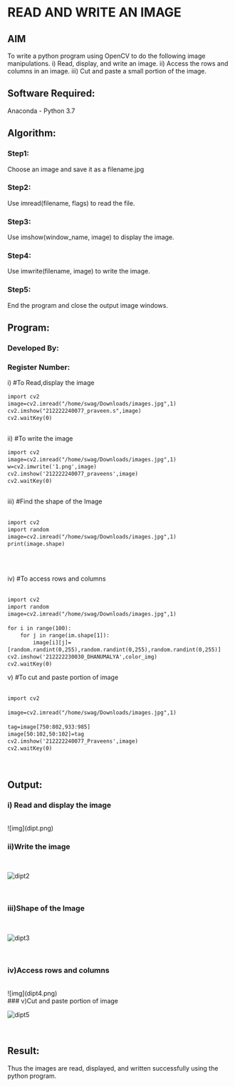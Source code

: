 # READ AND WRITE AN IMAGE
## AIM
To write a python program using OpenCV to do the following image manipulations.
i) Read, display, and write an image.
ii) Access the rows and columns in an image.
iii) Cut and paste a small portion of the image.

## Software Required:
Anaconda - Python 3.7
## Algorithm:
### Step1:
Choose an image and save it as a filename.jpg
### Step2:
Use imread(filename, flags) to read the file.
### Step3:
Use imshow(window_name, image) to display the image.
### Step4:
Use imwrite(filename, image) to write the image.
### Step5:
End the program and close the output image windows.
## Program:
### Developed By:
### Register Number: 
i) #To Read,display the image
```
import cv2
image=cv2.imread("/home/swag/Downloads/images.jpg",1)
cv2.imshow("212222240077_praveen.s",image)
cv2.waitKey(0)


```
ii) #To write the image
```
import cv2
image=cv2.imread("/home/swag/Downloads/images.jpg",1)
w=cv2.imwrite('1.png',image)
cv2.imshow('212222240077_praveens',image)
cv2.waitKey(0) 


```
iii) #Find the shape of the Image
```python3

import cv2
import random
image=cv2.imread("/home/swag/Downloads/images.jpg",1)
print(image.shape)




```
iv) #To access rows and columns

```python3

import cv2
import random
image=cv2.imread("/home/swag/Downloads/images.jpg",1)

for i in range(100):
    for j in range(im.shape[1]):
        image[i][j]=[random.randint(0,255),random.randint(0,255),random.randint(0,255)]
cv2.imshow('212222230030_DHANUMALYA',color_img)
cv2.waitKey(0)

```
v) #To cut and paste portion of image
```python3

import cv2

image=cv2.imread("/home/swag/Downloads/images.jpg",1)

tag=image[750:802,933:985]
image[50:102,50:102]=tag
cv2.imshow('212222240077_Praveens',image)
cv2.waitKey(0)



```

## Output:

### i) Read and display the image

<br>
![img](dipt.png)
<br>


### ii)Write the image

<br>

![dipt2](https://github.com/praveenst13/READ-AND-WRITE-IMAGE/assets/118787793/286c2b29-d2fa-480b-a164-cb82360d415e)


<br>

### iii)Shape of the Image

<br>

![dipt3](https://github.com/praveenst13/READ-AND-WRITE-IMAGE/assets/118787793/5914e7fe-0ea1-4297-9ccb-cdc38904aede)


<br>

### iv)Access rows and columns
<br>
![img](dipt4.png)

<br>
### v)Cut and paste portion of image
<br>

![dipt5](https://github.com/praveenst13/READ-AND-WRITE-IMAGE/assets/118787793/71488e4d-ad74-4a00-b7b4-52e80eb00990)



<br>

## Result:
Thus the images are read, displayed, and written successfully using the python program.
